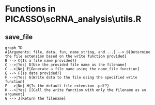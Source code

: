 # Functions in PICASSO\scRNA_analysis\utils.R

## save_file

```mermaid
graph TD
A[Arguments: file, data, fun, name_string, and ...] --> B[Determine the file extension based on the write function provided]
B --> C{Is a file name provided?}
C -->|Yes| D[Use the provided file name as the filename]
C -->|No| E[Generate a file name using the name_file function]
E --> F{Is data provided?}
F -->|Yes| G[Write data to the file using the specified write function]
F -->|No| H{Is the default file extension .pdf?}
H -->|Yes| I[Call the write function with only the filename as an argument]
G --> J[Return the filename]
```


```R

```


```mermaid

```
